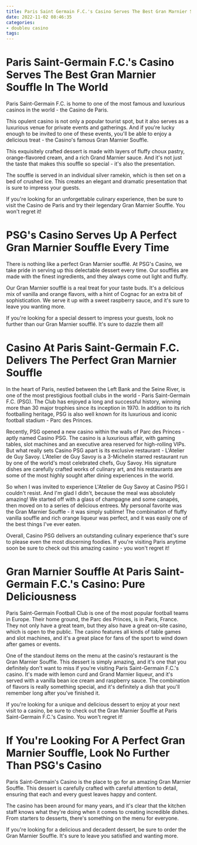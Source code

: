 ```yaml
---
title: Paris Saint Germain F.C.'s Casino Serves The Best Gran Marnier Souffle In The World 
date: 2022-11-02 08:46:35
categories:
- doubleu casino
tags:
---
```



#  Paris Saint-Germain F.C.'s Casino Serves The Best Gran Marnier Souffle In The World 

Paris Saint-Germain F.C. is home to one of the most famous and luxurious casinos in the world - the Casino de Paris.

This opulent casino is not only a popular tourist spot, but it also serves as a luxurious venue for private events and gatherings. And if you're lucky enough to be invited to one of these events, you'll be able to enjoy a delicious treat - the Casino's famous Gran Marnier Souffle.

This exquisitely crafted dessert is made with layers of fluffy choux pastry, orange-flavored cream, and a rich Grand Marnier sauce. And it's not just the taste that makes this souffle so special - it's also the presentation.

The souffle is served in an individual silver ramekin, which is then set on a bed of crushed ice. This creates an elegant and dramatic presentation that is sure to impress your guests.



If you're looking for an unforgettable culinary experience, then be sure to visit the Casino de Paris and try their legendary Gran Marnier Souffle. You won't regret it!

#  PSG's Casino Serves Up A Perfect Gran Marnier Souffle Every Time 

There is nothing like a perfect Gran Marnier soufflé. At PSG's Casino, we take pride in serving up this delectable dessert every time. Our soufflés are made with the finest ingredients, and they always come out light and fluffy.

Our Gran Marnier soufflé is a real treat for your taste buds. It's a delicious mix of vanilla and orange flavors, with a hint of Cognac for an extra bit of sophistication. We serve it up with a sweet raspberry sauce, and it's sure to leave you wanting more.

If you're looking for a special dessert to impress your guests, look no further than our Gran Marnier soufflé. It's sure to dazzle them all!

#  Casino At Paris Saint-Germain F.C. Delivers The Perfect Gran Marnier Souffle 

In the heart of Paris, nestled between the Left Bank and the Seine River, is one of the most prestigious football clubs in the world - Paris Saint-Germain F.C. (PSG). The Club has enjoyed a long and successful history, winning more than 30 major trophies since its inception in 1970. In addition to its rich footballing heritage, PSG is also well known for its luxurious and iconic football stadium - Parc des Princes.

Recently, PSG opened a new casino within the walls of Parc des Princes - aptly named Casino PSG. The casino is a luxurious affair, with gaming tables, slot machines and an executive area reserved for high-rolling VIPs. But what really sets Casino PSG apart is its exclusive restaurant - L'Atelier de Guy Savoy. L'Atelier de Guy Savoy is a 3-Michelin starred restaurant run by one of the world's most celebrated chefs, Guy Savoy. His signature dishes are carefully crafted works of culinary art, and his restaurants are some of the most highly sought after dining experiences in the world.

So when I was invited to experience L'Atelier de Guy Savoy at Casino PSG I couldn't resist. And I'm glad I didn't, because the meal was absolutely amazing! We started off with a glass of champagne and some canapés, then moved on to a series of delicious entrees. My personal favorite was the Gran Marnier Souffle - it was simply sublime! The combination of fluffy vanilla souffle and rich orange liqueur was perfect, and it was easily one of the best things I've ever eaten.

Overall, Casino PSG delivers an outstanding culinary experience that's sure to please even the most discerning foodies. If you're visiting Paris anytime soon be sure to check out this amazing casino - you won't regret it!

#  Gran Marnier Souffle At Paris Saint-Germain F.C.'s Casino: Pure Deliciousness 

Paris Saint-Germain Football Club is one of the most popular football teams in Europe. Their home ground, the Parc des Princes, is in Paris, France.
They not only have a great team, but they also have a great on-site casino, which is open to the public. The casino features all kinds of table games and slot machines, and it's a great place for fans of the sport to wind down after games or events.

One of the standout items on the menu at the casino's restaurant is the Gran Marnier Souffle. This dessert is simply amazing, and it's one that you definitely don't want to miss if you're visiting Paris Saint-Germain F.C.'s casino. It's made with lemon curd and Grand Marnier liqueur, and it's served with a vanilla bean ice cream and raspberry sauce. The combination of flavors is really something special, and it's definitely a dish that you'll remember long after you've finished it.

If you're looking for a unique and delicious dessert to enjoy at your next visit to a casino, be sure to check out the Gran Marnier Souffle at Paris Saint-Germain F.C.'s Casino. You won't regret it!

#  If You're Looking For A Perfect Gran Marnier Souffle, Look No Further Than PSG's Casino

Paris Saint-Germain's Casino is the place to go for an amazing Gran Marnier Souffle. This dessert is carefully crafted with careful attention to detail, ensuring that each and every guest leaves happy and content.

The casino has been around for many years, and it's clear that the kitchen staff knows what they're doing when it comes to creating incredible dishes. From starters to desserts, there's something on the menu for everyone.

If you're looking for a delicious and decadent dessert, be sure to order the Gran Marnier Souffle. It's sure to leave you satisfied and wanting more.
